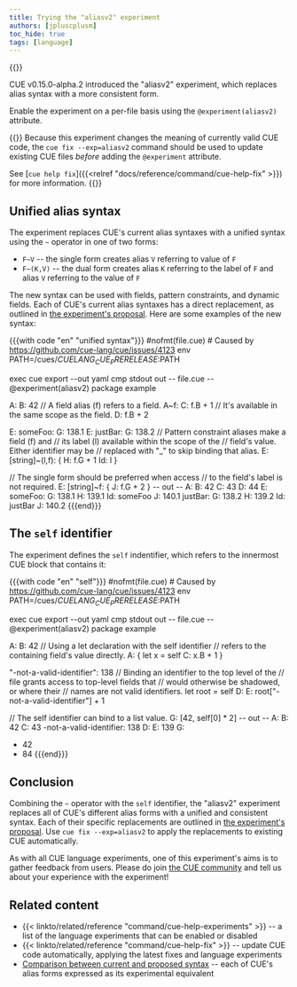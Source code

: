 ```yaml
---
title: Trying the "aliasv2" experiment
authors: [jpluscplusm]
toc_hide: true
tags: [language]
---
```

{{<sidenote text="Requires CUE v0.15.0 or later">}}

CUE v0.15.0-alpha.2 introduced the "aliasv2" experiment, which
replaces alias syntax with a more consistent form.

Enable the experiment on a per-file basis using the
`@experiment(aliasv2)`
attribute.

{{<info>}}
Because this experiment changes the meaning of currently valid CUE code, the
`cue fix --exp=aliasv2`
command should be used to update existing CUE files *before* adding the
`@experiment` attribute.

See [`cue help fix`]({{<relref "docs/reference/command/cue-help-fix" >}})
for more information.
{{</info>}}

## Unified alias syntax

The experiment replaces CUE's current alias syntaxes
with a unified syntax using the `~` operator in one of two forms:

- `F~V` -- the single form creates alias `V` referring to value of `F`
- `F~(K,V)` -- the dual form creates alias `K` referring to the label of `F`
  and alias `V` referring to the value of `F`

The new syntax can be used with fields, pattern constraints, and dynamic fields.
Each of CUE's current alias syntaxes has a direct replacement, as outlined in
[the experiment's proposal](https://github.com/cue-lang/proposal/blob/main/designs/language/4014-aliases-v2.md#comparison-between-current-and-proposed-syntax).
Here are some examples of the new syntax:
<!-- TODO: change link to point to spec, after https://cuelang.org/cl/1222377 lands -->

{{{with code "en" "unified syntax"}}}
#nofmt(file.cue)  # Caused by https://github.com/cue-lang/cue/issues/4123
env PATH=/cues/$CUELANG_CUE_PRERELEASE:$PATH

exec cue export --out yaml
cmp stdout out
-- file.cue --
@experiment(aliasv2)
package example

A: B: 42
// A field alias (f) refers to a field.
A~f: C: f.B + 1
// It's available in the same scope as the field.
D: f.B + 2

E: someFoo: G: 138.1
E: justBar: G: 138.2
// Pattern constraint aliases make a field (f) and
// its label (l) available within the scope of the
// field's value. Either identifier may be
// replaced with "_" to skip binding that alias.
E: [string]~(l,f): {
	H:  f.G + 1
	Id: l
}

// The single form should be preferred when access
// to the field's label is not required.
E: [string]~f: {
	J: f.G + 2
}
-- out --
A:
  B: 42
  C: 43
D: 44
E:
  someFoo:
    G: 138.1
    H: 139.1
    Id: someFoo
    J: 140.1
  justBar:
    G: 138.2
    H: 139.2
    Id: justBar
    J: 140.2
{{{end}}}

## The `self` identifier

The experiment defines the `self` indentifier, which refers to
the innermost CUE block that contains it:

{{{with code "en" "self"}}}
#nofmt(file.cue)  # Caused by https://github.com/cue-lang/cue/issues/4123
env PATH=/cues/$CUELANG_CUE_PRERELEASE:$PATH

exec cue export --out yaml
cmp stdout out
-- file.cue --
@experiment(aliasv2)
package example

A: B: 42
// Using a let declaration with the self identifier
// refers to the containing field's value directly.
A: {
	let x = self
	C: x.B + 1
}

"-not-a-valid-identifier": 138
// Binding an identifier to the top level of the
// file grants access to top-level fields that
// would otherwise be shadowed, or where their
// names are not valid identifiers.
let root = self
D: E: root["-not-a-valid-identifier"] + 1

// The self identifier can bind to a list value.
G: [42, self[0] * 2]
-- out --
A:
  B: 42
  C: 43
-not-a-valid-identifier: 138
D:
  E: 139
G:
  - 42
  - 84
{{{end}}}

## Conclusion

Combining the `~` operator with the `self` identifier, the "aliasv2" experiment
replaces all of CUE's different alias forms with a unified and consistent
syntax. Each of their specific replacements are outlined in
[the experiment's proposal](https://github.com/cue-lang/proposal/blob/main/designs/language/4014-aliases-v2.md#comparison-between-current-and-proposed-syntax).
Use `cue fix --exp=aliasv2` to apply the replacements to existing CUE automatically.
<!-- TODO: change link to point to spec, after https://cuelang.org/cl/1222377 lands -->

As with all CUE language experiments, one of this experiment's aims is to
gather feedback from users. Please do join [the CUE community](/community/)
and tell us about your experience with the experiment!

## Related content

- {{< linkto/related/reference "command/cue-help-experiments" >}} --
  a list of the language experiments that can be enabled or disabled
- {{< linkto/related/reference "command/cue-help-fix" >}} --
  update CUE code automatically, applying the latest fixes and language experiments
- [Comparison between current and proposed syntax](https://github.com/cue-lang/proposal/blob/main/designs/language/4014-aliases-v2.md#comparison-between-current-and-proposed-syntax) --
  each of CUE's alias forms expressed as its experimental equivalent <!-- TODO: replace with cuelang.org doc -->
